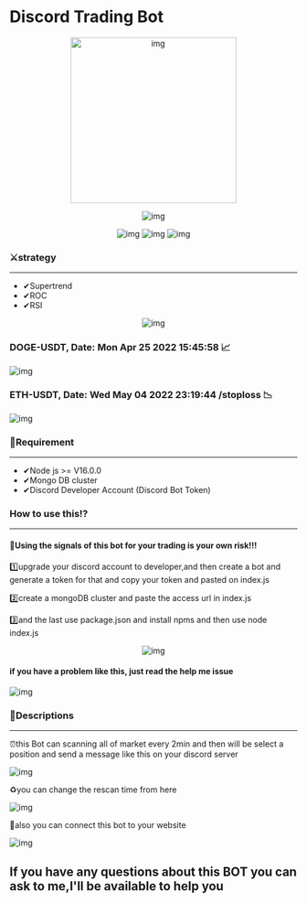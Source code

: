 <!DOCTYPE html>
<html lang="en">
<head>
    <meta charset="UTF-8">
    <meta http-equiv="X-UA-Compatible" content="IE=edge">
    <meta name="viewport" content="width=device-width, initial-scale=1.0">
    <meta
  name="description"
  content="Discord Trading Bot,this Bot can scanning all of market every 2min and then will be select a position and send a message like this on your discord server">
    <meta name="go-import" content="Discord Trading Bot,this Bot can scanning all of market every 2min and then will be select a position and send a message like this on your discord server">
    <meta property="og:description" content="Discord Trading Bot,this Bot can scanning all of market every 2min and then will be select a position and send a message like this on your discord server">
</head>
<body>
    <h1>Discord Trading Bot</h1>
<p align="center">
  <img src="https://iili.io/XSA0gt.md.png" width='290px' alt="img"/>
</p>
<p align="center">
  <img src="https://dcbadge.vercel.app/api/shield/509271102653202433" alt="img"/>
</p>

<p align="center">
  <img src="https://img.shields.io/badge/Node.js-43853D?style=for-the-badge&logo=node.js&logoColor=white" alt="img"/>
  <img src="https://img.shields.io/badge/Version-1.0.04-red" alt="img"/>
  <img src='https://img.shields.io/badge/Discord-7289DA?style=for-the-badge&logo=discord&logoColor=white' alt="img"/>
</p>
<h3>⚔strategy</h3><hr />
<ul>
  <li>✔Supertrend</li>
  <li>✔ROC</li>
  <li>✔RSI</li>
</ul>
<p align="center">
  <img src='https://iili.io/XCnBBR.png' alt="img"/>
  <h3>DOGE-USDT, Date: Mon Apr 25 2022 15:45:58 📈</h3>
  <img src='https://iili.io/XColoJ.png' alt="img"/>
  <h3>ETH-USDT, Date: Wed May 04 2022 23:19:44 /stoploss 📉</h3>
  <img src='https://i.postimg.cc/3x351d0N/Capturethe.png' alt="img"/>
</p>
<h3>📓Requirement</h3><hr />
<ul>
  <li>✔Node js >= V16.0.0</li>
  <li>✔Mongo DB cluster</li>
  <li>✔Discord Developer Account (Discord Bot Token)</li> 
</ul>
<h3>How to use this⁉</h3><hr />
<h4>🔴Using the signals of this bot for your trading is your own risk!!!</h4>
<p>1️⃣upgrade your discord account to developer,and then create a bot and generate a token for that and copy your token and pasted on index.js</p>
<p>2️⃣create a mongoDB cluster and paste the access url in index.js</p>
<p>3️⃣and the last use package.json and install npms and then use node index.js</p>
<p align="center">
  <img src="https://iili.io/hzn9xj.png" alt="img"/>
</p>

<h4>if you have a problem like this, just read the help me issue</h4>
<img src="https://iili.io/jCSMS1.png" alt="img"/>
<h3>📜Descriptions</h3><hr />
<p>⏰this Bot can scanning all of market every 2min and then will be select a position and send a message like this on your discord server</p>
<img src='https://iili.io/VPNDVR.png' alt="img"/>
<p>♻you can change the rescan time from here</p>
<img src="https://user-images.githubusercontent.com/82230757/176712629-f6bdf8d5-c491-4121-b685-349564cd0197.PNG" alt="img"/>
<p>📌also you can connect this bot to your website</p>
<img src='https://iili.io/WIeRJS.png' alt="img"/>
<h2>If you have any questions about this BOT you can ask to me,I'll be available to help you</h2>
</body>
</html>
